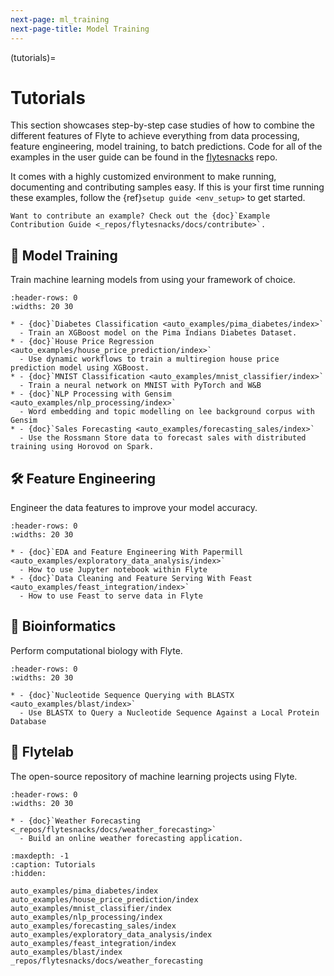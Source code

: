 ```yaml
---
next-page: ml_training
next-page-title: Model Training
---
```


(tutorials)=

# Tutorials

This section showcases step-by-step case studies of how to combine the different
features of Flyte to achieve everything from data processing, feature engineering,
model training, to batch predictions. Code for all of the examples in the user
guide can be found in the [flytesnacks](https://github.com/flyteorg/flytesnacks) repo.

It comes with a highly customized environment to make running, documenting and
contributing samples easy. If this is your first time running these examples, follow the
{ref}`setup guide <env_setup>` to get started.

```{note}
Want to contribute an example? Check out the {doc}`Example Contribution Guide <_repos/flytesnacks/docs/contribute>`.
```

## 🤖 Model Training

Train machine learning models from using your framework of choice.

```{list-table}
:header-rows: 0
:widths: 20 30

* - {doc}`Diabetes Classification <auto_examples/pima_diabetes/index>`
  - Train an XGBoost model on the Pima Indians Diabetes Dataset.
* - {doc}`House Price Regression <auto_examples/house_price_prediction/index>`
  - Use dynamic workflows to train a multiregion house price prediction model using XGBoost.
* - {doc}`MNIST Classification <auto_examples/mnist_classifier/index>`
  - Train a neural network on MNIST with PyTorch and W&B
* - {doc}`NLP Processing with Gensim <auto_examples/nlp_processing/index>`
  - Word embedding and topic modelling on lee background corpus with Gensim
* - {doc}`Sales Forecasting <auto_examples/forecasting_sales/index>`
  - Use the Rossmann Store data to forecast sales with distributed training using Horovod on Spark.
```

## 🛠 Feature Engineering

Engineer the data features to improve your model accuracy.

```{list-table}
:header-rows: 0
:widths: 20 30

* - {doc}`EDA and Feature Engineering With Papermill <auto_examples/exploratory_data_analysis/index>`
  - How to use Jupyter notebook within Flyte
* - {doc}`Data Cleaning and Feature Serving With Feast <auto_examples/feast_integration/index>`
  - How to use Feast to serve data in Flyte
```

## 🧪 Bioinformatics

Perform computational biology with Flyte.

```{list-table}
:header-rows: 0
:widths: 20 30

* - {doc}`Nucleotide Sequence Querying with BLASTX <auto_examples/blast/index>`
  - Use BLASTX to Query a Nucleotide Sequence Against a Local Protein Database
```

## 🔬 Flytelab

The open-source repository of machine learning projects using Flyte.

```{list-table}
:header-rows: 0
:widths: 20 30

* - {doc}`Weather Forecasting <_repos/flytesnacks/docs/weather_forecasting>`
  - Build an online weather forecasting application.
```


```{toctree}
:maxdepth: -1
:caption: Tutorials
:hidden:

auto_examples/pima_diabetes/index
auto_examples/house_price_prediction/index
auto_examples/mnist_classifier/index
auto_examples/nlp_processing/index
auto_examples/forecasting_sales/index
auto_examples/exploratory_data_analysis/index
auto_examples/feast_integration/index
auto_examples/blast/index
_repos/flytesnacks/docs/weather_forecasting
```
